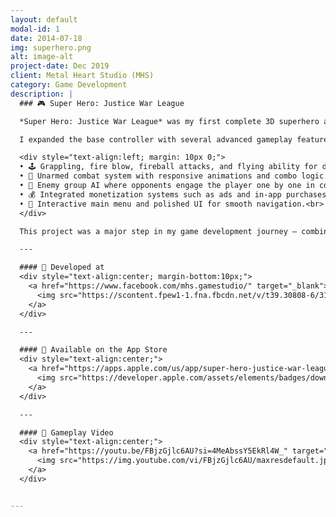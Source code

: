 ```yaml
---
layout: default
modal-id: 1
date: 2014-07-18
img: superhero.png
alt: image-alt
project-date: Dec 2019
client: Metal Heart Studio (MHS)
category: Game Development
description: |
  ### 🎮 Super Hero: Justice War League  

  *Super Hero: Justice War League* was my first complete 3D superhero action game, developed entirely from scratch using **Unity** and the **Invector Third Person Controller** framework.  

  I expanded the base controller with several advanced gameplay features:  

  <div style="text-align:left; margin: 10px 0;">
  • 🕹️ Grappling, fire blow, fireball attacks, and flying ability for dynamic superhero movement.<br>
  • 👊 Unarmed combat system with responsive animations and combo logic.<br>
  • 🤖 Enemy group AI where opponents engage the player one by one in coordinated combat.<br>
  • 💰 Integrated monetization systems such as ads and in-app purchases.<br>
  • 🧭 Interactive main menu and polished UI for smooth navigation.<br>
  </div>

  This project was a major step in my game development journey — combining gameplay programming, animation setup, and system integration into a complete, playable experience.

  ---

  #### 🏢 Developed at  
  <div style="text-align:center; margin-bottom:10px;">
    <a href="https://www.facebook.com/mhs.gamestudio/" target="_blank">
      <img src="https://scontent.fpew1-1.fna.fbcdn.net/v/t39.30808-6/310381486_622756142880815_8559871954608147141_n.jpg?_nc_cat=105&ccb=1-7&_nc_sid=6ee11a&_nc_eui2=AeFDVjGxL9L3mfe7vvqhOEzyR7Kbx0hnZQFHspvHSGdlAan25QDJaUkxApuKveHshCZG-csCkt945dp-_sUb6vdS&_nc_ohc=oL-Ld6FVm6gQ7kNvwG9KK2C&_nc_oc=AdmPXb0DpGnWg3YdnP5j3CS3FJtESYqAPEsLBSP0ABx3vTIeSXhHRWYiqSHNmtnzcwCUxEFBd0nYuflnFgnRhUd_&_nc_zt=23&_nc_ht=scontent.fpew1-1.fna&_nc_gid=6AWiadNKnr59qVb_xVCsuA&oh=00_AfdNVgzWlGXkTzirtsleCuC3WVM9lie42FTJFzMCsPma4g&oe=68FA8F06" width="160" alt="Aptech Media Logo">
    </a>
  </div>

  ---

  #### 🛒 Available on the App Store  
  <div style="text-align:center;">
    <a href="https://apps.apple.com/us/app/super-hero-justice-war-league/id1644682510" target="_blank" class="appstore-badge">
      <img src="https://developer.apple.com/assets/elements/badges/download-on-the-app-store.svg" alt="Download on the App Store">
    </a>
  </div>

  ---

  #### 🎥 Gameplay Video  
  <div style="text-align:center;">
    <a href="https://youtu.be/FBjzGjlc6AU?si=4MeAbssY5EkRl4W_" target="_blank" class="youtube-thumb">
      <img src="https://img.youtube.com/vi/FBjzGjlc6AU/maxresdefault.jpg" alt="Super Hero Gameplay Thumbnail">
    </a>
  </div>


---
```

